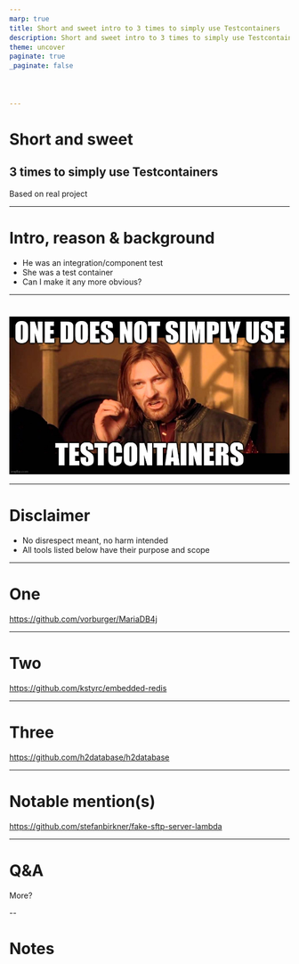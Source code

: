 ```yaml
---
marp: true
title: Short and sweet intro to 3 times to simply use Testcontainers
description: Short and sweet intro to 3 times to simply use Testcontainers
theme: uncover
paginate: true
_paginate: false



---
```


# Short and sweet

## 3 times to simply use Testcontainers

Based on real project

---

# Intro, reason & background

* He was an integration/component test
* She was a test container
* Can I make it any more obvious?

---

# 

![images/8vj9bf.jpg](images/8vj9bf.jpg)

---

# Disclaimer

* No disrespect meant, no harm intended
* All tools listed below have their purpose and scope

---

# One

https://github.com/vorburger/MariaDB4j

<!-- Download binaries from official task via Ant wrapped in Maven, Win/*nix only -->

---

# Two

https://github.com/kstyrc/embedded-redis

<!-- Download outdated binaries from GitHub, no native aarch64 for M1/2/3 -->

---

# Three

https://github.com/h2database/h2database

<!-- Misconfiguration lead to H2 being used in PROD -->

<!-- No stored procedure support -->

<!-- hibernate.hbm2ddl_auto=create instead of Flyway -->

---

# Notable mention(s)

https://github.com/stefanbirkner/fake-sftp-server-lambda

<!-- atmoz:sftp, not runnable in Openshift oob -->

---

# Q&A

More?

-- 

# Notes

<!-- 
https://github.com/coiouhkc/short-and-sweet-intro-to-three-times-to-just-use-testcontainers?tab=readme-ov-file
https://github.com/vorburger/MariaDB4j/blob/main/DBs/mariaDB4j-db-10.11.5/mariaDB4j-db-linux64-10.11.5/prepare.xml
https://github.com/kstyrc/embedded-redis/blob/master/src/main/java/redis/embedded/util/OsArchitecture.java
https://stackoverflow.com/questions/11718865/stored-procedure-in-h2-database
-->